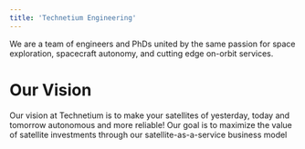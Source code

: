 ```yaml
---
title: 'Technetium Engineering'
---
```

We are a team of engineers and PhDs united by the same passion for space exploration, spacecraft autonomy, and cutting edge on-orbit services.
<!-- Technetium Engineering LLC started in 2022, based in Space Coast, FL. We are a group of engineers and researchers from the Aerospace Industry enabling cutting edge technology to solve day-to-day problems. -->


# Our Vision
Our vision at Technetium is to make your satellites of yesterday, today and tomorrow autonomous and more reliable! Our goal is to maximize the value of satellite investments through our satellite-as-a-service business model